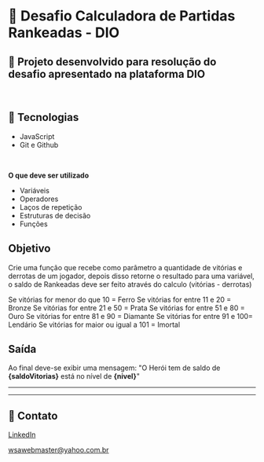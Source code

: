 # 📂 Desafio Calculadora de Partidas Rankeadas - DIO

## 📃 Projeto desenvolvido para resolução do desafio apresentado na plataforma DIO

<br />

## 🚀 Tecnologias

- JavaScript
- Git e Github

<br />

**O que deve ser utilizado**

 - Variáveis
 - Operadores
 - Laços de repetição
 - Estruturas de decisão
 - Funções

## Objetivo

Crie uma função que recebe como parâmetro a quantidade de vitórias e derrotas de um jogador,
depois disso retorne o resultado para uma variável, o saldo de Rankeadas deve ser feito através do calculo (vitórias - derrotas)

Se vitórias for menor do que 10 = Ferro
Se vitórias for entre 11 e 20 = Bronze
Se vitórias for entre 21 e 50 = Prata
Se vitórias for entre 51 e 80 = Ouro
Se vitórias for entre 81 e 90 = Diamante
Se vitórias for entre 91 e 100= Lendário
Se vitórias for maior ou igual a 101 = Imortal

## Saída

Ao final deve-se exibir uma mensagem:
"O Herói tem de saldo de **{saldoVitorias}** está no nível de **{nivel}**"


---
---
## 📧 Contato
[LinkedIn](https://www.linkedin.com/in/wsawebmaster/)

wsawebmaster@yahoo.com.br
